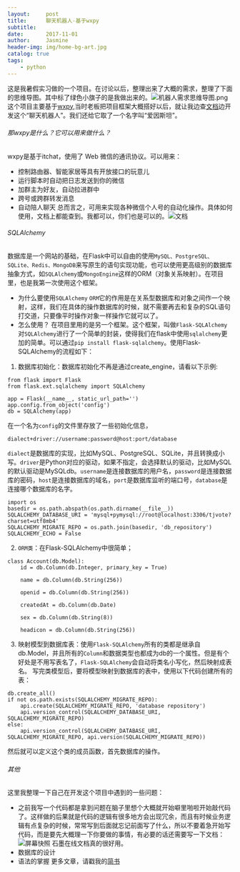 ```yaml
---
layout:     post
title:      聊天机器人-基于wxpy
subtitle:  
date:       2017-11-01
author:     Jasmine
header-img: img/home-bg-art.jpg
catalog: true
tags:
    - python
---
```


这是我暑假实习做的一个项目。在讨论以后，整理出来了大概的需求，整理了下面的思维导图。其中标了绿色小旗子的是我做出来的。![机器人需求思维导图.png](http://upload-images.jianshu.io/upload_images/2730963-9e60f8893f7b687f.png?imageMogr2/auto-orient/strip%7CimageView2/2/w/1240)
这个项目主要基于[wxpy](https://github.com/youfou/wxpy/blob/master/docs/index.rst),当时老板把项目框架大概搭好以后，就让我边查[文档](http://wxpy.readthedocs.io/zh/latest/)边开发这个“聊天机器人”。我们还给它取了一个名字叫“爱因斯坦”。

###### 那wxpy是什么？它可以用来做什么？
wxpy是基于itchat，使用了 Web 微信的通讯协议。可以用来：
* 控制路由器、智能家居等具有开放接口的玩意儿
* 运行脚本时自动把日志发送到你的微信
* 加群主为好友，自动拉进群中
* 跨号或跨群转发消息
* 自动陪人聊天
总而言之，可用来实现各种微信个人号的自动化操作。具体如何使用，文档上都能查到。我都可以，你们也是可以的。![文档](http://upload-images.jianshu.io/upload_images/2730963-d8ceb03801ece23e.png?imageMogr2/auto-orient/strip%7CimageView2/2/w/1240)
###### SQLAlchemy

数据库是一个网站的基础，在Flask中可以自由的使用`MySQL、PostgreSQL、SQLite、Redis、MongoDB`来写原生的语句实现功能，也可以使用更高级别的数据库抽象方式，如`SQLAlchemy`或`MongoEngine`这样的ORM（对象关系映射）。在项目里，也是我第一次使用这个框架。
* 为什么要使用`SQLAlchemy`
`ORM`它的作用是在关系型数据库和对象之间作一个映射，这样，我们在具体的操作数据库的时候，就不需要再去和复杂的SQL语句打交道，只要像平时操作对象一样操作它就可以了。
* 怎么使用？
在项目里用的是另一个框架。这个框架，叫做`Flask-SQLAlchemy`对`SQLAlchemy`进行了一个简单的封装，使得我们在flask中使用`sqlalchemy`更加的简单。可以通过`pip install flask-sqlalchemy`。使用Flask-SQLAlchemy的流程如下：
1. 数据库初始化：数据库初始化不再是通过create_engine，请看以下示例:
```
from flask import Flask
from flask.ext.sqlalchemy import SQLAlchemy

app = Flask(__name__, static_url_path='')
app.config.from_object('config')
db = SQLAlchemy(app)
```

在一个名为`config`的文件里存放了一些初始化信息，

```
dialect+driver://username:password@host:port/database
```

`dialect`是数据库的实现，比如MySQL、PostgreSQL、SQLite，并且转换成小写。`driver`是Python对应的驱动，如果不指定，会选择默认的驱动，比如MySQL的默认驱动是MySQLdb。`username`是连接数据库的用户名，`password`是连接数据库的密码，`host`是连接数据库的域名，`port`是数据库监听的端口号，`database`是连接哪个数据库的名字。

```
import os
basedir = os.path.abspath(os.path.dirname(__file__))
SQLALCHEMY_DATABASE_URI = 'mysql+pymysql://root@localhost:3306/tjvote?charset=utf8mb4'
SQLALCHEMY_MIGRATE_REPO = os.path.join(basedir, 'db_repository')
SQLALCHEMY_ECHO = False
```


2. `ORM类`：在Flask-SQLAlchemy中很简单；
```
class Account(db.Model):
    id = db.Column(db.Integer, primary_key = True)
    
    name = db.Column(db.String(256))
    
    openid = db.Column(db.String(256))
    
    createdAt = db.Column(db.Date)
    
    sex = db.Column(db.String(8))
    
    headicon = db.Column(db.String(256))
```

3. 映射模型到数据库表：使用`Flask-SQLAlchemy`所有的类都是继承自db.Model，并且所有的`Column`和数据类型也都成为db的一个属性。但是有个好处是不用写表名了，`Flask-SQLAlchemy`会自动将类名小写化，然后映射成表名。
写完类模型后，要将模型映射到数据库的表中，使用以下代码创建所有的表：

```
db.create_all()
if not os.path.exists(SQLALCHEMY_MIGRATE_REPO):
    api.create(SQLALCHEMY_MIGRATE_REPO, 'database repository')
    api.version_control(SQLALCHEMY_DATABASE_URI, SQLALCHEMY_MIGRATE_REPO)
else:
    api.version_control(SQLALCHEMY_DATABASE_URI, SQLALCHEMY_MIGRATE_REPO, api.version(SQLALCHEMY_MIGRATE_REPO))
```

然后就可以定义这个类的成员函数，首先数据库的操作。

###### 其他
这里我整理一下自己在开发这个项目中遇到的一些问题：
* 之前我写一个代码都是拿到问题在脑子里想个大概就开始噼里啪啦开始敲代码了。这样做的后果就是代码的逻辑有很多地方会出现冗余，而且有时候业务逻辑有点复杂的时候，常常写到后面就忘记前面写了什么，所以不要着急开始写代码，而是要先大概理一下你要做的事情，有必要的话还需要写一下文档：![屏幕快照 ](http://upload-images.jianshu.io/upload_images/2730963-d0e10db03c4d5c7b.png?imageMogr2/auto-orient/strip%7CimageView2/2/w/1240)
石墨在线文档真的很好用。
* 数据库的设计
* 语法的掌握
更多文章，请戳我的[简书](https://www.jianshu.com/u/45bc00c5cff5)